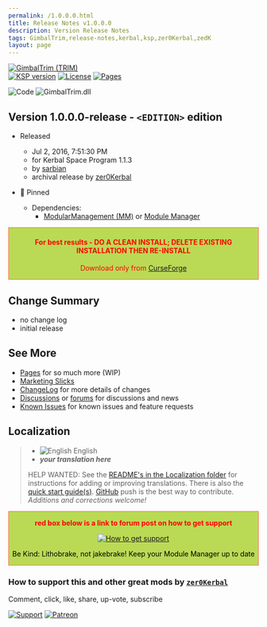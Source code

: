 ```yaml
---
permalink: /1.0.0.0.html
title: Release Notes v1.0.0.0
description: Version Release Notes
tags: GimbalTrim,release-notes,kerbal,ksp,zer0Kerbal,zedK
layout: page
---
```

<!-- ReleaseLayout.md v1.0.0.0
GimbalTrim (TRIM)
created: 20 Jun 2022
updated: 20 Jun 2023

TEMPLATE: ReleaseLayout.md v1.3.7.0
created: 11 Aug 2018
updated: 29 May 2023 -->
[![GimbalTrim (TRIM)][SHD:mod]][CURSFG:url]  
[![KSP version][KSP:shd]][KSP:url] [![License][LIC:shd]][LIC:url] [![Pages][SHD:pgs]][pages]

![Code][SHD:cde] ![GimbalTrim.dll][SHD:dll]

## Version 1.0.0.0-release - `<EDITION>` edition

* Released
  * Jul 2, 2016, 7:51:30 PM
  * for Kerbal Space Program 1.1.3
  * by [sarbian](https://github.com/sarbian)
  * archival release by [zer0Kerbal](https://github.com/zer0Kerbal)

* 📌 Pinned
  * Dependencies:
    * [ModularManagement (MM)](https://curseforge.com/kerbal/ksp-mods/ModularManagement) or [Module Manager](https://forum.kerbalspaceprogram.com/index.php?/topic/50533-*/)

<div style="border:0.5px solid Tomato; background-color: #bada55; color: #FF0000; text-align:center"><h4><b>For best results - DO A CLEAN INSTALL; DELETE EXISTING INSTALLATION THEN RE-INSTALL</b></h4><p>Download only from <a href="https://www.curseforge.com/kerbal/ksp-mods/GimbalTrim/files">CurseForge</a></p></div>

## Change Summary

* no change log
* initial release

## See More

* [Pages][pages] for so much more (WIP)
* [Marketing Slicks][markt]
* [ChangeLog][chlog] for more details of changes
* [Discussions][discu] or [forums][forum] for discussions and news
* [Known Issues][issue] for known issues and feature requests

## Localization

>* ![English](https://raw.githubusercontent.com/zer0Kerbal/zer0Kerbal/zed'K/img/EN.png) English
>* ***your translation here***
>
> HELP WANTED: See the [README's in the Localization folder](https://github.com/zer0Kerbal/zer0Kerbal/blob/master/Localization/readme.md) for instructions for adding or improving translations. There is also the [quick start guide(s)](https://github.com/zer0Kerbal/zer0Kerbal/blob/master/Localization/quickstart.md). [GitHub][GitHub:url] push is the best way to contribute. *Additions and corrections welcome!*

<div style="border:0.5px solid Tomato; background-color: #BADA55; color: #FF0000; text-align:center">
  <p><b>red box below is a link to forum post on how to get support</b></p>
  <a href="https://forum.kerbalspaceprogram.com/index.php?/topic/83212-*">
    <p><img src="https://i.postimg.cc/vHP6zmrw/image.png" alt="How to get support"></p></a>
  <p style="color: #000000;">Be Kind: Lithobrake, not jakebrake! Keep your Module Manager up to date</p>
</div>

### How to support this and other great mods by [`zer0Kerbal`][zer0Kerbal]

Comment, click, like, share, up-vote, subscribe

[![Support][PAYPAL:img]][PAYPAL:url] [![Patreon][PATREON:img]][PATREON:url]

<!-- links -->
[chlog]: https://raw.githubusercontent.com/zer0Kerbal/GimbalTrim/master/changelog.md "Changelog"
[discu]: https://github.com/zer0Kerbal/GimbalTrim/discussions/ "Discussions"
[forum]: https://github.com/zer0Kerbal/GimbalTrim/ "GimbalTrim"
[issue]: https://github.com/zer0Kerbal/GimbalTrim/issues/ "Issue Tracker"
[markt]: https://zer0kerbal.github.io/GimbalTrim/Marketing "Marketing Slicks"
[pages]: https://zer0kerbal.github.io/GimbalTrim/ "GitHub Pages"

<!-- shields -->
[SHD:mod]: https://img.shields.io/badge/Gimbal%20Trim%20(TRIM)%20-v1.0.0.0--release-BADA55.svg?style=plastic&labelColor=darkgreen/ "1.0.0.0-release"
[SHD:cde]: https://img.shields.io/badge/CODE-%3C.NET%203.5%3E%20%3CC%23%205.0%3E-darkblue?style=plastic&labelColor=66ccff "Code"
[SHD:dll]: https://img.shields.io/badge/GimbalTrim.dll-1.0.0.0-orange?style=plastic&labelColor=darkgreen "GimbalTrim.dll"
[SHD:pgs]: https://img.shields.io/badge/GitHub-Pages-white?style=plastic&labelColor=9cf&logoColor=181717&logo=github/ "GitHub IO"

[CURSFG:url]: https://www.curseforge.com/kerbal/ksp-mods/GimbalTrim "CurseForge"
[GITHUB:url]: https://github.com/zer0Kerbal/GimbalTrim/ "GitHub"

[KSP:url]: http://kerbalspaceprogram.com/ "Kerbal Space Program"
[KSP:shd]: https://img.shields.io/badge/KSP-1.1.3-blue.svg?style=plastic&labelColor=black/ "Kerbal Space Program"

<!--- license -->
<!--- GPL-2.0
[LIC:url]: https://www.gnu.org/licenses/gpl-2.0-standalone.html "GPL-2.0+ARR"
[LIC:shd]: https://img.shields.io/badge/License-GPL--2.0+ARR-A42E2B?labelColor=white&style=plastic&logoColor=A42E2B&logo=gnu "GPL-2.0"
-->
[LIC:url]: https://opensource.org/licenses/MIT "Expat-MIT"
[LIC:shd]: https://img.shields.io/badge/License-Expat--MIT-3DA639?labelColor=black&logoColor=3DA639&logo=OpenSourceInitiative&style=plastic "Expat-MIT"

[PAYPAL:img]: https://img.shields.io/badge/Buy%20me%20some%20-LFO-BADA55?style=for-the-badge&logo=paypal&labelColor=FFDD00 "PayPal"
[PAYPAL:url]: https://www.paypal.com/donate?hosted_button_id=DC22YHMEJREKL "PayPal"
[PATREON:img]: https://img.shields.io/badge/Patreon%20-Patreonize-FF424D?style=for-the-badge&logo=patreon "Patreon"
[PATREON:url]: https://www.patreon.com/zer0Kerbal/membership "Patreon"

[zer0Kerbal]: https://forum.kerbalspaceprogram.com/index.php?/profile/190933-*/ "zer0Kerbal"

<!-- THIS FILE: CC BY-ND 4.0 by zer0Kerbal -->
